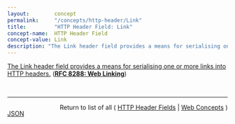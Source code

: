 ```yaml
---
layout:        concept
permalink:     "/concepts/http-header/Link"
title:         "HTTP Header Field: Link"
concept-name:  HTTP Header Field
concept-value: Link
description: "The Link header field provides a means for serialising one or more links into HTTP headers."
---
```


[The Link header field provides a means for serialising one or more links into HTTP headers.](http://tools.ietf.org/html/rfc8288#section-3 "Read documentation for HTTP Header Field &#34;Link&#34;") (**[RFC 8288: Web Linking](/specs/IETF/RFC/8288 "This specification defines a way to indicate the relationships between resources on the Web (&#34;links&#34;) and the type of those relationships (&#34;link relation types&#34;). It also defines the use of such links in HTTP headers with the Link header field.")**)

<br/>
<hr/>

<p style="float : left"><a href="./Link.json" title="JSON representing this particular Web Concept value">JSON</a></p>
<p style="text-align: right">Return to list of all ( <a href="../http-header/">HTTP Header Fields</a> | <a href="../">Web Concepts</a> )</p>
